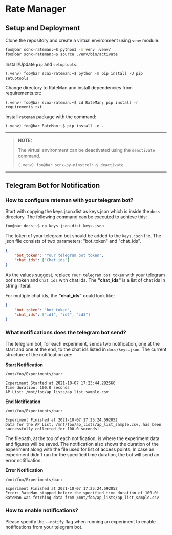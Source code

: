 # Rate Manager

## Setup and Deployment
Clone the repository and create a virtual environment using `venv` module:

```bash
foo@bar scnx-rateman:~$ python3 -m venv .venv/
foo@bar scnx-rateman:~$ source .venv/bin/activate
```

Install/Update `pip` and `setuptools`:
```console
(.venv) foo@bar scnx-rateman:~$ python -m pip install -U pip setuptools
```

Change directory to RateMan and install dependencies from requirements.txt:
```console
(.venv) foo@bar scnx-rateman:~$ cd RateMan; pip install -r requirements.txt
```

Install `rateman` package with the command:
```console
(.venv) foo@bar RateMan:~$ pip install -e .
```
---
>**NOTE:**
>
>The virtual environment can be deactivated using the `deactivate` command.
>```console
>(.venv) foo@bar scnx-py-minstrel:~$ deactivate
>```
---

## Telegram Bot for Notification

### How to configure rateman with your telegram bot?

Start with copying the keys.json.dist as keys.json which is inside the `docs` directory. The following command can be executed to achieve this:
```console
foo@bar docs:~$ cp keys.json.dist keys.json
```


The token of your telegram bot should be added to the `keys.json` file. The json file consists of two parameters: "bot_token" and "chat_ids". 

```json
{
    "bot_token": "Your telegram bot token",
    "chat_ids": ["Chat ids"] 
}
```

As the values suggest, replace `Your telegram bot token` with your telegram bot's token and `Chat ids` with chat ids. The **"chat_ids"** is a list of chat ids in string literal.

For multiple chat ids, the **"chat_ids"** could look like:

```json
{
    "bot_token": "bot_token",
    "chat_ids": ["id1", "id2", "id3"] 
}
```

### What notifications does the telegram bot send?

The telegram bot, for each experiment, sends two notification, one at the start and one at the end, to the chat ids listed in `docs/keys.json`. The current structure of the notification are:

**Start Notification**

~~~
/mnt/foo/Experiments/bar:

Experiment Started at 2021-10-07 17:23:44.282566
Time duration: 100.0 seconds
AP List: /mnt/foo/ap_lists/ap_list_sample.csv
~~~


**End Notification**

~~~
/mnt/foo/Experiments/bar:

Experiment Finished at 2021-10-07 17:25:24.592052
Data for the AP List, /mnt/foo/ap_lists/ap_list_sample.csv, has been successfully collected for 100.0 seconds!
~~~

The filepath, at the top of each notification, is where the experiment data and figures will be saved. The notification also shows the duration of the experiment along with the file used for list of access points. In case an experiment didn't run for the specified time duration, the bot will send an error notification.

**Error Notification**

~~~
/mnt/foo/Experiments/bar:

Experiment Finished at 2021-10-07 17:25:24.592052
Error: RateMan stopped before the specified time duration of 100.0!
RateMan was fetching data from /mnt/foo/ap_lists/ap_list_sample.csv

~~~

### How to enable notifications?

Please specify the `--notify` flag when running an experiment to enable notifications from your telegram bot.